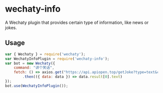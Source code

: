 # wechaty-info

A Wechaty plugin that provides certain type of information, like news or jokes.

## Usage

```js
var { Wechaty } = require('wechaty');
var WechatyInfoPlugin = require('wechaty-info');
var bot = new Wechaty({
	command: "讲个笑话",
	fetch: () => axios.get("https://api.apiopen.top/getJoke?type=text&count=1")
		.then(({ data: data }) => data.result[0].text)
});
bot.use(WechatyInfoPlugin());
```
